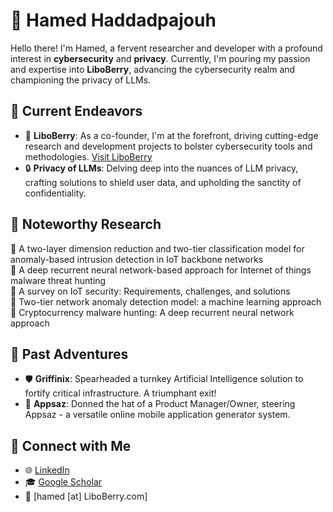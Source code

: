 # 👋 Hamed Haddadpajouh

Hello there! I'm Hamed, a fervent researcher and developer with a profound interest in **cybersecurity** and **privacy**. Currently, I'm pouring my passion and expertise into **LiboBerry**, advancing the cybersecurity realm and championing the privacy of LLMs.

## 🚀 Current Endeavors

- 🍓 **LiboBerry**: As a co-founder, I'm at the forefront, driving cutting-edge research and development projects to bolster cybersecurity tools and methodologies. [Visit LiboBerry](https://www.liboberry.com/)
- 🔒 **Privacy of LLMs**: Delving deep into the nuances of LLM privacy, crafting solutions to shield user data, and upholding the sanctity of confidentiality.

## 📘 Noteworthy Research

📌 A two-layer dimension reduction and two-tier classification model for anomaly-based intrusion detection in IoT backbone networks  
📌 A deep recurrent neural network-based approach for Internet of things malware threat hunting  
📌 A survey on IoT security: Requirements, challenges, and solutions  
📌 Two-tier network anomaly detection model: a machine learning approach  
📌 Cryptocurrency malware hunting: A deep recurrent neural network approach  

## 🌟 Past Adventures

- 🛡 **Griffinix**: Spearheaded a turnkey Artificial Intelligence solution to fortify critical infrastructure. A triumphant exit!
- 📱 **Appsaz**: Donned the hat of a Product Manager/Owner, steering Appsaz - a versatile online mobile application generator system.

## 💌 Connect with Me

- 🌐 [LinkedIn](https://www.linkedin.com/in/haddadpajouh/)
- 🎓 [Google Scholar](https://scholar.google.com/citations?user=dMDISUgAAAAJ&hl=en)
- 📧 [hamed [at] LiboBerry.com]

